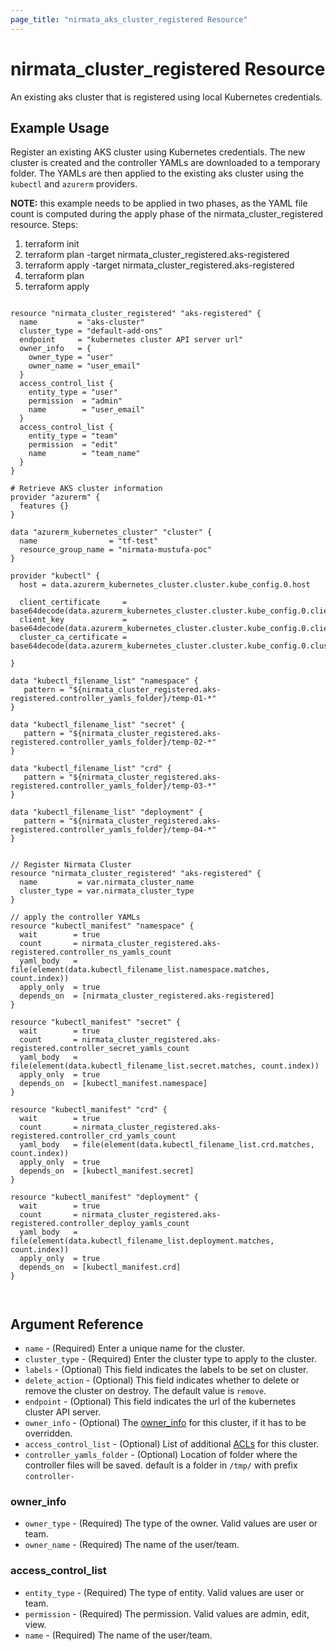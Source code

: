 ```yaml
---
page_title: "nirmata_aks_cluster_registered Resource"
---
```


# nirmata_cluster_registered Resource

An existing aks cluster that is registered using local Kubernetes credentials.

## Example Usage

Register an existing AKS cluster using Kubernetes credentials. The new cluster is created and the controller YAMLs are downloaded to a temporary folder. The YAMLs are then applied to the existing aks cluster using the `kubectl` and `azurerm` providers.

**NOTE:** this example needs to be applied in two phases, as the YAML file count is computed during the apply phase of the nirmata_cluster_registered resource. Steps:
1. terraform init
2. terraform plan  -target nirmata_cluster_registered.aks-registered
3. terraform apply -target nirmata_cluster_registered.aks-registered
4. terraform plan
5. terraform apply

```hcl

resource "nirmata_cluster_registered" "aks-registered" {
  name         = "aks-cluster"
  cluster_type = "default-add-ons"
  endpoint     = "kubernetes cluster API server url"
  owner_info   = {
    owner_type = "user"
    owner_name = "user_email"
  }
  access_control_list {
    entity_type = "user"
    permission  = "admin"
    name        = "user_email"
  }
  access_control_list {
    entity_type = "team"
    permission  = "edit"
    name        = "team_name"
  }
}

# Retrieve AKS cluster information
provider "azurerm" {
  features {}
}

data "azurerm_kubernetes_cluster" "cluster" {
  name                = "tf-test"
  resource_group_name = "nirmata-mustufa-poc"
}

provider "kubectl" {
  host = data.azurerm_kubernetes_cluster.cluster.kube_config.0.host

  client_certificate     = base64decode(data.azurerm_kubernetes_cluster.cluster.kube_config.0.client_certificate)
  client_key             = base64decode(data.azurerm_kubernetes_cluster.cluster.kube_config.0.client_key)
  cluster_ca_certificate = base64decode(data.azurerm_kubernetes_cluster.cluster.kube_config.0.cluster_ca_certificate)

}

data "kubectl_filename_list" "namespace" {
   pattern = "${nirmata_cluster_registered.aks-registered.controller_yamls_folder}/temp-01-*"
}

data "kubectl_filename_list" "secret" {
   pattern = "${nirmata_cluster_registered.aks-registered.controller_yamls_folder}/temp-02-*"
}

data "kubectl_filename_list" "crd" {
   pattern = "${nirmata_cluster_registered.aks-registered.controller_yamls_folder}/temp-03-*"
}

data "kubectl_filename_list" "deployment" {
   pattern = "${nirmata_cluster_registered.aks-registered.controller_yamls_folder}/temp-04-*"
}


// Register Nirmata Cluster
resource "nirmata_cluster_registered" "aks-registered" {
  name         = var.nirmata_cluster_name
  cluster_type = var.nirmata_cluster_type
}

// apply the controller YAMLs
resource "kubectl_manifest" "namespace" {
  wait        = true
  count       = nirmata_cluster_registered.aks-registered.controller_ns_yamls_count
  yaml_body   = file(element(data.kubectl_filename_list.namespace.matches, count.index))
  apply_only  = true
  depends_on  = [nirmata_cluster_registered.aks-registered]
}

resource "kubectl_manifest" "secret" {
  wait        = true
  count       = nirmata_cluster_registered.aks-registered.controller_secret_yamls_count
  yaml_body   = file(element(data.kubectl_filename_list.secret.matches, count.index))
  apply_only  = true
  depends_on  = [kubectl_manifest.namespace]
}

resource "kubectl_manifest" "crd" {
  wait        = true
  count       = nirmata_cluster_registered.aks-registered.controller_crd_yamls_count
  yaml_body   = file(element(data.kubectl_filename_list.crd.matches, count.index))
  apply_only  = true
  depends_on  = [kubectl_manifest.secret]
}

resource "kubectl_manifest" "deployment" {
  wait        = true
  count       = nirmata_cluster_registered.aks-registered.controller_deploy_yamls_count
  yaml_body   = file(element(data.kubectl_filename_list.deployment.matches, count.index))
  apply_only  = true
  depends_on  = [kubectl_manifest.crd]
}



```


## Argument Reference

* `name` - (Required) Enter a unique name for the cluster.
* `cluster_type` - (Required) Enter the cluster type to apply to the cluster.
* `labels` - (Optional) This field indicates the labels to be set on cluster.
* `delete_action` - (Optional) This field indicates whether to delete or remove the cluster on destroy. The default value is `remove`.
* `endpoint` - (Optional) This field indicates the url of the kubernetes cluster API server.
* `owner_info` - (Optional) The [owner_info](#owner_info) for this cluster, if it has to be overridden.
* `access_control_list` - (Optional) List of additional [ACLs](#access_control_list) for this cluster.
* `controller_yamls_folder` - (Optional) Location of folder where the controller files will be saved. default is a folder in `/tmp/` with prefix `controller-`

### owner_info
* `owner_type` - (Required) The type of the owner. Valid values are user or team.
* `owner_name` - (Required) The name of the user/team.

### access_control_list
* `entity_type` - (Required) The type of entity. Valid values are user or team.
* `permission` - (Required) The permission. Valid values are admin, edit, view.
* `name` - (Required) The name of the user/team.

